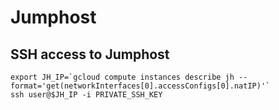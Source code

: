 # Jumphost

## SSH access to Jumphost
```
export JH_IP=`gcloud compute instances describe jh --format='get(networkInterfaces[0].accessConfigs[0].natIP)'`
ssh user@$JH_IP -i PRIVATE_SSH_KEY
```